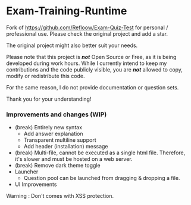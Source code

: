 # Exam-Training-Runtime

Fork of https://github.com/Refloow/Exam-Quiz-Test for personal / professional use. Please check the original project and add a star.

The original project might also better suit your needs.

Please note that this project is ***not*** Open Source or Free, as it is being developed during work hours. While I currently intend to keep my contributions and the code publicly visible, you are ***not*** allowed to copy, modify or redistribute this code.

For the same reason, I do not provide documentation or question sets.

Thank you for your understanding!

### Improvements and changes (WIP)

- (break) Entirely new syntax
  - Add answer explanation
  - Transparent multiline support
  - Add header (installation) message
- (break) Multi-file, cannot be executed as a single html file. Therefore, it's slower and must be hosted on a web server.
- (break) Remove dark theme toggle
- Launcher
  - Question pool can be launched from dragging & dropping a file.
- UI Improvements

Warning : Don't comes with XSS protection.
